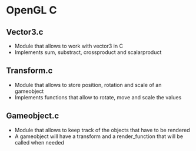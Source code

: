 # OpenGL C


## Vector3.c
 - Module that allows to work with vector3 in C
 - Implements sum, substract, crossproduct and scalarproduct
 
## Transform.c
 - Module that allows to store position, rotation and scale of an gameobject
 - Implements functions that allow to rotate, move and scale the values
 
## Gameobject.c
 - Module that allows to keep track of the objects that have to be rendered
 - A gameobject will have a transform and a render_function that will be called when needed

